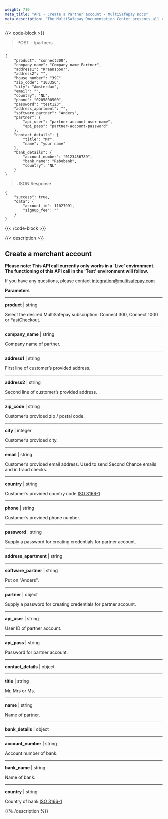 ```yaml
---
weight: 710
meta_title: "API - Create a Partner account - MultiSafepay Docs"
meta_description: "The MultiSafepay Documentation Center presents all relevant information about our Plugins and API. You can also find support pages for Payment Methods, Tools and General Questions as well as the contact details of our Support and Integration Teams."
---
```


{{< code-block >}}

> POST - /partners

```shell 

{
    "product": "connect300",
    "company_name": "Company name Partner",
    "address1": "Kraanspoor",
    "address2": "",
    "house_number": "39C"
    "zip_code": "1033SC",
    "city": "Amsterdam",
    "email": "",
    "country": "NL",
    "phone": "0205800500",
    "password": "test123",
    "address_apartment": "",
    "software_partner": "Anders",
    "partner": {
        "api_user": "partner-account-user-name",
        "api_pass": "partner-account-password"
    },
    "contact_details": {
        "title": "Mr",
        "name": "your name"
    },
    "bank_details": {
        "account_number": "0123456789",
        "bank_name": "Rabobank",
        "country": "NL"
    }
}
```


> JSON Response 


```shell
{
    "success": true,
    "data": {
        "account_id": 11027991,
        "signup_fee": ""
    }
}
```

{{< /code-block >}}

{{< description >}}
## Create a merchant account

__Please note: This API call currently only works in a 'Live' environment. The functioning of this API call in the 'Test' environment will follow.__ 

If you have any questions, please contact <integration@multisafepay.com>

**Parameters**

----------------
__product__ | string

Select the desired MultiSafepay subscription: Connect 300, Connect 1000 or FastCheckout. 

----------------
__company_name__ | string

Company name of partner. 

----------------
__address1__ | string

First line of customer’s provided address.   

----------------
__address2__ | string

Second line of customer’s provided address.   

----------------
__zip_code__ | string

Customer’s provided zip / postal code.

----------------
__city__ | integer

Customer’s provided city.                                                                   

----------------
__email__ | string

Customer’s provided email address. Used to send Second Chance emails and in fraud checks.   

----------------
__country__ | string

Customer’s provided country code [ISO 3166-1](https://www.iso.org/iso-3166-country-codes.html)

----------------
__phone__ | string

Customer’s provided phone number.

----------------
__password__ | string

Supply a password for creating credentials for partner account.   

----------------
__address_apartment__ | string

----------------
__software_partner__ | string

Put on "Anders".

----------------
__partner__ | object

Supply a password for creating credentials for partner account.  

----------------
__api_user__ | string

User ID of partner account.   

----------------
__api_pass__ | string

Password for partner account.

----------------
__contact_details__ | object

----------------
__title__ | string

Mr, Mrs or Ms.   

----------------
__name__ | string

Name of partner.     

----------------
__bank_details__ | object

----------------
__account_number__ | string

Account number of bank. 

----------------
__bank_name__ | string

Name of bank.    

----------------
__country__ | string

Country of bank [ISO 3166-1](https://www.iso.org/iso-3166-country-codes.html)  

{{% /description %}}